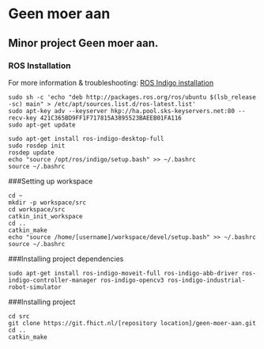 # Geen moer aan

## Minor project Geen moer aan.

### ROS Installation

For more information & troubleshooting: [ROS Indigo installation](http://wiki.ros.org/indigo/Installation/Ubuntu)

```
sudo sh -c 'echo "deb http://packages.ros.org/ros/ubuntu $(lsb_release -sc) main" > /etc/apt/sources.list.d/ros-latest.list'
sudo apt-key adv --keyserver hkp://ha.pool.sks-keyservers.net:80 --recv-key 421C365BD9FF1F717815A3895523BAEEB01FA116
sudo apt-get update
```

```
sudo apt-get install ros-indigo-desktop-full
sudo rosdep init
rosdep update
echo "source /opt/ros/indigo/setup.bash" >> ~/.bashrc
source ~/.bashrc
```

###Setting up workspace

```
cd ~
mkdir -p workspace/src
cd workspace/src
catkin_init_workspace
cd ..
catkin_make
echo "source /home/[username]/workspace/devel/setup.bash" >> ~/.bashrc
source ~/.bashrc
```

###Installing project dependencies

``` 
sudo apt-get install ros-indigo-moveit-full ros-indigo-abb-driver ros-indigo-controller-manager ros-indigo-opencv3 ros-indigo-industrial-robot-simulator
```

###Installing project

```
cd src
git clone https://git.fhict.nl/[repository location]/geen-moer-aan.git
cd ..
catkin_make
```
